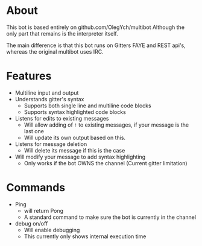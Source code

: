 # About

This bot is based entirely on github.com/OlegYch/multibot
Although the only part that remains is the interpreter itself.

The main difference is that this bot runs on Gitters FAYE and REST api's, 
whereas the original multibot uses IRC.


# Features

- Multiline input and output
- Understands gitter's syntax
  - Supports both single line and multiline code blocks
  - Supports syntax highlighted code blocks
- Listens for edits to existing messages
  - Will allow adding of `!` to existing messages, if your message is the last one
  - Will update its own output based on this.
- Listens for message deletion
  - Will delete its message if this is the case
- Will modify your message to add syntax highlighting
  - Only works if the bot OWNS the channel (Current gitter limitation)

# Commands

- Ping
  - will return Pong
  - A standard command to make sure the bot is currently in the channel
- debug on/off
  - Will enable debugging
  - This currently only shows internal execution time   